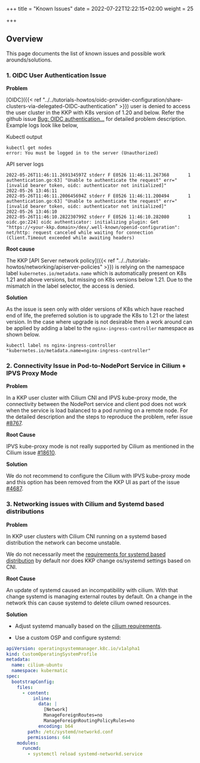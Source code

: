 +++
title = "Known Issues"
date = 2022-07-22T12:22:15+02:00
weight = 25

+++

## Overview

This page documents the list of known issues and possible work arounds/solutions.

### 1. OIDC User Authentication Issue

**Problem** 

[OIDC]({{< ref "../../tutorials-howtos/oidc-provider-configuration/share-clusters-via-delegated-OIDC-authentication" >}}) user is denied to access the user cluster in the KKP with K8s version of 1.20 and below. Refer the github issue [Bug: OIDC authentication...](https://github.com/kubermatic/kubermatic/issues/9908) for detailed problem description. Example logs look like below,

Kubectl output

```
kubectl get nodes
error: You must be logged in to the server (Unauthorized)
```

API server logs

```
2022-05-26T11:46:11.269134597Z stderr F E0526 11:46:11.267368       1 authentication.go:63] "Unable to authenticate the request" err="[invalid bearer token, oidc: authenticator not initialized]"
2022-05-26 13:46:11	
2022-05-26T11:46:11.200645694Z stderr F E0526 11:46:11.200494       1 authentication.go:63] "Unable to authenticate the request" err="[invalid bearer token, oidc: authenticator not initialized]"
2022-05-26 13:46:10	
2022-05-26T11:46:10.282230799Z stderr F E0526 11:46:10.282080       1 oidc.go:224] oidc authenticator: initializing plugin: Get "https://<your-kkp.domain>/dex/.well-known/openid-configuration": net/http: request canceled while waiting for connection (Client.Timeout exceeded while awaiting headers)

```


**Root cause**
 
The KKP [API Server network policy]({{< ref "../../tutorials-howtos/networking/apiserver-policies" >}}) is relying on the namespace label `kubernetes.io/metadata.name` which is automatically present on K8s 1.21 and above versions, but missing on K8s versions below 1.21. Due to the mismatch in the label selector, the access is denied.

**Solution**

As the issue is seen only with older versions of K8s which have reached end of life, the preferred solution is to upgrade the K8s to 1.21 or the latest version. 
In the case where upgrade is not desirable then a work around can be applied by adding a label to the `nginx-ingress-controller` namespace as shown below.

`kubectl label ns nginx-ingress-controller "kubernetes.io/metadata.name=nginx-ingress-controller"`

### 2. Connectivity Issue in Pod-to-NodePort Service in Cilium + IPVS Proxy Mode

**Problem**

In a KKP user cluster with Cilium CNI and IPVS kube-proxy mode, the connectivity between the NodePort service and client pod does not work when the service is load balanced to a pod running on a remote node. For the detailed description and the steps to reproduce the problem, refer issue [#8767](https://github.com/kubermatic/kubermatic/issues/8767).

**Root Cause**

IPVS kube-proxy mode is not really supported by Cilium as mentioned in the Cilium issue [#18610](https://github.com/cilium/cilium/issues/18610).

**Solution**

We do not recommend to configure the Cilium with IPVS kube-proxy mode and this option has been removed from the KKP UI as part of the issue [#4687](https://github.com/kubermatic/dashboard/issues/4687).


### 3. Networking issues with Cilium and Systemd based distributions

**Problem**

In KKP user clusters with Cilium CNI running on a systemd based distribution the network can become unstable.

We do not necessarily meet the [requirements for systemd based distribution](https://docs.cilium.io/en/v1.13/operations/system_requirements/#systemd-based-distributions) by default nor does KKP change os/systemd settings based on CNI.

**Root Cause**

An update of systemd caused an incompatibility with cilium. With that change systemd is managing external routes by default. 
On a change in the network this can cause systemd to delete cilium owned resources.

**Solution**

* Adjust systemd manually based on the [cilium requirements](https://docs.cilium.io/en/v1.13/operations/system_requirements/#systemd-based-distributions).

* Use a custom OSP and configure systemd: 

````yaml
apiVersion: operatingsystemmanager.k8c.io/v1alpha1
kind: CustomOperatingSystemProfile
metadata:
  name: cilium-ubuntu
  namespace: kubermatic
spec:
  bootstrapConfig:
    files:
      - content:
          inline:
            data: |
              [Network]
              ManageForeignRoutes=no
              ManageForeignRoutingPolicyRules=no
            encoding: b64
        path: /etc/systemd/networkd.conf
        permissions: 644
    modules:
      runcmd:
        - systemctl reload systemd-networkd.service
````
